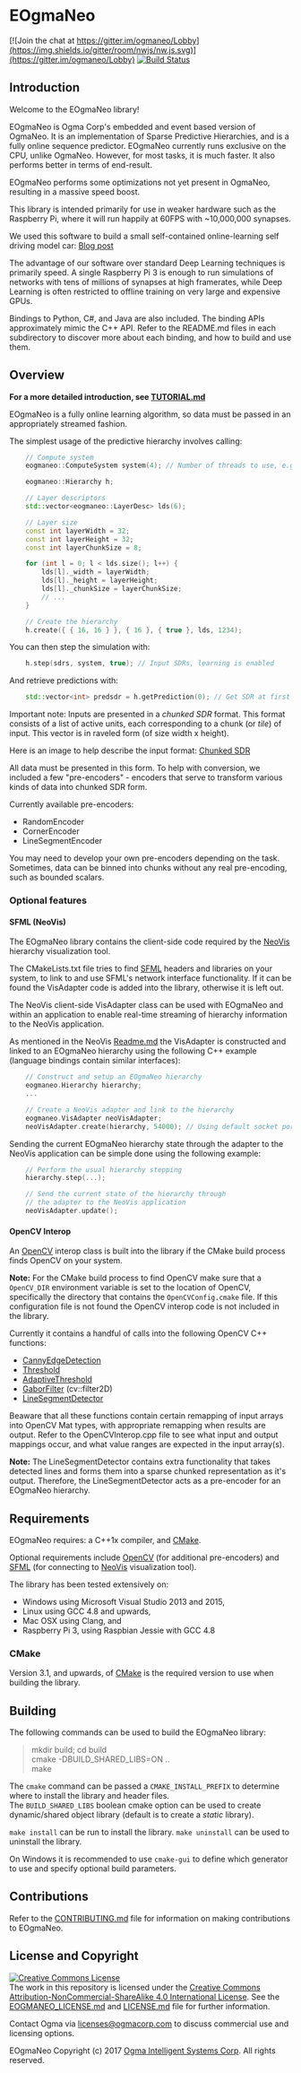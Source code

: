 <!---
  EOgmaNeo
  Copyright(c) 2017 Ogma Intelligent Systems Corp. All rights reserved.

  This copy of EOgmaNeo is licensed to you under the terms described
  in the EOGMANEO_LICENSE.md file included in this distribution.
--->

# EOgmaNeo

[![Join the chat at https://gitter.im/ogmaneo/Lobby](https://img.shields.io/gitter/room/nwjs/nw.js.svg)](https://gitter.im/ogmaneo/Lobby) [![Build Status](https://travis-ci.org/ogmacorp/EOgmaNeo.svg?branch=master)](https://travis-ci.org/ogmacorp/EOgmaNeo)

## Introduction 

Welcome to the EOgmaNeo library!

EOgmaNeo is Ogma Corp's embedded and event based version of OgmaNeo. It is an implementation of Sparse Predictive Hierarchies, and is a fully online sequence predictor. EOgmaNeo currently runs exclusive on the CPU, unlike OgmaNeo. However, for most tasks, it is much faster. It also performs better in terms of end-result.

EOgmaNeo performs some optimizations not yet present in OgmaNeo, resulting in a massive speed boost.

This library is intended primarily for use in weaker hardware such as the Raspberry Pi, where it will run happily at 60FPS with ~10,000,000 synapses.

We used this software to build a small self-contained online-learning self driving model car: [Blog post](https://ogma.ai/2017/06/self-driving-car-learns-online-and-on-board-on-raspberry-pi-3/)

The advantage of our software over standard Deep Learning techniques is primarily speed. A single Raspberry Pi 3 is enough to run simulations of networks with tens of millions of synapses at high framerates, while Deep Learning is often restricted to offline training on very large and expensive GPUs.

Bindings to Python, C#, and Java are also included. The binding APIs approximately mimic the C++ API. Refer to the README.md files in each subdirectory to discover more about each binding, and how to build and use them.

## Overview

**For a more detailed introduction, see [TUTORIAL.md](./TUTORIAL.md)**

EOgmaNeo is a fully online learning algorithm, so data must be passed in an appropriately streamed fashion.

The simplest usage of the predictive hierarchy involves calling:

```cpp
    // Compute system
    eogmaneo::ComputeSystem system(4); // Number of threads to use, e.g. CPU Core count

    eogmaneo::Hierarchy h;

    // Layer descriptors
    std::vector<eogmaneo::LayerDesc> lds(6);

    // Layer size
    const int layerWidth = 32;
    const int layerHeight = 32;
    const int layerChunkSize = 8;

    for (int l = 0; l < lds.size(); l++) {
        lds[l]._width = layerWidth;
        lds[l]._height = layerHeight;
        lds[l]._chunkSize = layerChunkSize;
        // ...
    }

    // Create the hierarchy
    h.create({ { 16, 16 } }, { 16 }, { true }, lds, 1234);
```

You can then step the simulation with:

```cpp
    h.step(sdrs, system, true); // Input SDRs, learning is enabled
```

And retrieve predictions with:

```cpp
    std::vector<int> predsdr = h.getPrediction(0); // Get SDR at first (0) visible layer index.
```

Important note: Inputs are presented in a _chunked SDR_ format. This format consists of a list of active units, each corresponding to a chunk (or _tile_) of input.
This vector is in raveled form (of size width x height).

Here is an image to help describe the input format: [Chunked SDR](./chunkedSDR.png)

All data must be presented in this form. To help with conversion, we included a few "pre-encoders" - encoders that serve to transform various kinds of data into chunked SDR form.

Currently available pre-encoders:
- RandomEncoder
- CornerEncoder
- LineSegmentEncoder

You may need to develop your own pre-encoders depending on the task. Sometimes, data can be binned into chunks without any real pre-encoding, such as bounded scalars.

### Optional features

#### SFML (NeoVis)

The EOgmaNeo library contains the client-side code required by the [NeoVis](https://github.com/ogmacorp/NeoVis) hierarchy visualization tool. 

The CMakeLists.txt file tries to find [SFML](https://www.sfml-dev.org/) headers and libraries on your system, to link to and use SFML's network interface functionality. If it can be found the VisAdapter code is added into the library, otherwise it is left out.

The NeoVis client-side VisAdapter class can be used with EOgmaNeo and within an application to enable real-time streaming of hierarchy information to the NeoVis application.

As mentioned in the NeoVis [Readme.md](https://github.com/ogmacorp/NeoVis/blob/master/README.md) the VisAdapter is constructed and linked to an EOgmaNeo hierarchy using the following C++ example (language bindings contain similar interfaces):

```cpp
    // Construct and setup an EOgmaNeo hierarchy
    eogmaneo.Hierarchy hierarchy;
    ...

    // Create a NeoVis adapter and link to the hierarchy
    eogmaneo.VisAdapter neoVisAdapter;
    neoVisAdapter.create(hierarchy, 54000); // Using default socket port
```

Sending the current EOgmaNeo hierarchy state through the adapter to the NeoVis application can be simple done using the following example:

```cpp
    // Perform the usual hierarchy stepping
    hierarchy.step(...);

    // Send the current state of the hierarchy through
    // the adapter to the NeoVis application
    neoVisAdapter.update();
```

#### OpenCV Interop

An [OpenCV](http://opencv.org/) interop class is built into the library if the CMake build process finds OpenCV on your system. 

**Note:** For the CMake build process to find OpenCV make sure that a `OpenCV_DIR` environment variable is set to the location of OpenCV, specifically the directory that contains the `OpenCVConfig.cmake` file. If this configuration file is not found the OpenCV interop code is not included in the library.

Currently it contains a handful of calls into the following OpenCV C++ functions:

- [CannyEdgeDetection](http://docs.opencv.org/3.2.0/dd/d1a/group__imgproc__feature.html#ga04723e007ed888ddf11d9ba04e2232de)
- [Threshold](http://docs.opencv.org/3.2.0/d7/d1b/group__imgproc__misc.html#gae8a4a146d1ca78c626a53577199e9c57)
- [AdaptiveThreshold](http://docs.opencv.org/3.2.0/d7/d1b/group__imgproc__misc.html#ga72b913f352e4a1b1b397736707afcde3)
- [GaborFilter](http://docs.opencv.org/3.2.0/d4/d86/group__imgproc__filter.html#gae84c92d248183bd92fa713ce51cc3599) (cv::filter2D)
- [LineSegmentDetector](http://docs.opencv.org/3.2.0/dd/d1a/group__imgproc__feature.html#ga6b2ad2353c337c42551b521a73eeae7d)

Beaware that all these functions contain certain remapping of input arrays into OpenCV Mat types, with appropriate remapping when results are output. Refer to the OpenCVInterop.cpp file to see what input and output mappings occur, and what value ranges are expected in the input array(s).

**Note:** The LineSegmentDetector contains extra functionality that takes detected lines and forms them into a sparse chunked representation as it's output. Therefore, the LineSegmentDetector acts as a pre-encoder for an EOgmaNeo hierarchy.

## Requirements

EOgmaNeo requires: a C++1x compiler, and [CMake](https://cmake.org/).

Optional requirements include [OpenCV](http://opencv.org/) (for additional pre-encoders) and [SFML](https://www.sfml-dev.org/) (for connecting to [NeoVis](https://github.com/ogmacorp/NeoVis) visualization tool).

The library has been tested extensively on:
 - Windows using Microsoft Visual Studio 2013 and 2015,
 - Linux using GCC 4.8 and upwards,
 - Mac OSX using Clang, and
 - Raspberry Pi 3, using Raspbian Jessie with GCC 4.8

### CMake

Version 3.1, and upwards, of [CMake](https://cmake.org/) is the required version to use when building the library.

## Building

The following commands can be used to build the EOgmaNeo library:

> mkdir build; cd build  
> cmake -DBUILD_SHARED_LIBS=ON ..  
> make  

The `cmake` command can be passed a `CMAKE_INSTALL_PREFIX` to determine where to install the library and header files.  
The `BUILD_SHARED_LIBS` boolean cmake option can be used to create dynamic/shared object library (default is to create a _static_ library).

`make install` can be run to install the library. `make uninstall` can be used to uninstall the library.

On Windows it is recommended to use `cmake-gui` to define which generator to use and specify optional build parameters.

## Contributions

Refer to the [CONTRIBUTING.md](https://github.com/ogmacorp/EOgmaNeo/blob/master/CONTRIBUTING.md) file for information on making contributions to EOgmaNeo.

## License and Copyright

<a rel="license" href="http://creativecommons.org/licenses/by-nc-sa/4.0/"><img alt="Creative Commons License" style="border-width:0" src="https://i.creativecommons.org/l/by-nc-sa/4.0/88x31.png" /></a><br />The work in this repository is licensed under the <a rel="license" href="http://creativecommons.org/licenses/by-nc-sa/4.0/">Creative Commons Attribution-NonCommercial-ShareAlike 4.0 International License</a>. See the  [EOGMANEO_LICENSE.md](https://github.com/ogmacorp/EOgmaNeo/blob/master/EOGMANEO_LICENSE.md) and [LICENSE.md](https://github.com/ogmacorp/EOgmaNeo/blob/master/LICENSE.md) file for further information.

Contact Ogma via licenses@ogmacorp.com to discuss commercial use and licensing options.

EOgmaNeo Copyright (c) 2017 [Ogma Intelligent Systems Corp](https://ogmacorp.com). All rights reserved.
